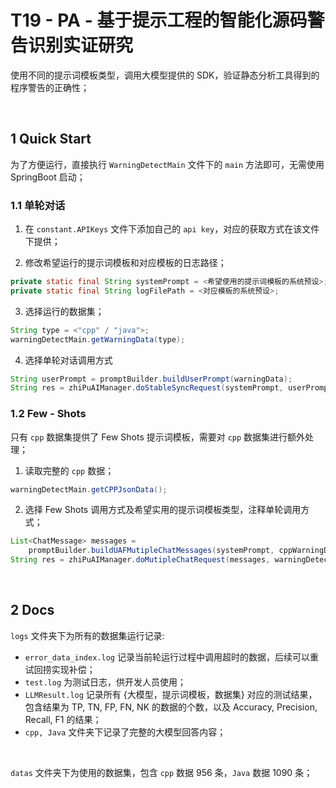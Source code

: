 # T19 - PA - 基于提示工程的智能化源码警告识别实证研究

使用不同的提示词模板类型，调用大模型提供的 SDK，验证静态分析工具得到的程序警告的正确性；

<br>

## 1 Quick Start

为了方便运行，直接执行 `WarningDetectMain` 文件下的 `main` 方法即可，无需使用 SpringBoot 启动；

### 1.1 单轮对话

1) 在 `constant.APIKeys` 文件下添加自己的 `api key`，对应的获取方式在该文件下提供；

2) 修改希望运行的提示词模板和对应模板的日志路径；

```java
private static final String systemPrompt = <希望使用的提示词模板的系统预设>;
private static final String logFilePath = <对应模板的系统预设>;
```

3) 选择运行的数据集；

```java
String type = <"cpp" / "java">;
warningDetectMain.getWarningData(type);
```

4) 选择单轮对话调用方式

```java
String userPrompt = promptBuilder.buildUserPrompt(warningData);
String res = zhiPuAIManager.doStableSyncRequest(systemPrompt, userPrompt, warningDetectMain.clientV4);
```

### 1.2 Few - Shots

只有 `cpp` 数据集提供了 Few Shots 提示词模板，需要对 `cpp` 数据集进行额外处理；

1) 读取完整的 `cpp` 数据；

```java
warningDetectMain.getCPPJsonData();
```

2) 选择 Few Shots 调用方式及希望实用的提示词模板类型，注释单轮调用方式；

```java
List<ChatMessage> messages = 
    promptBuilder.buildUAFMutipleChatMessages(systemPrompt, cppWarningDataDTO);
String res = zhiPuAIManager.doMutipleChatRequest(messages, warningDetectMain.clientV4);
```

</br>

## 2 Docs

`logs` 文件夹下为所有的数据集运行记录:

- `error_data_index.log` 记录当前轮运行过程中调用超时的数据，后续可以重试回捞实现补偿；
- `test.log` 为测试日志，供开发人员使用；
- `LLMResult.log` 记录所有 {大模型，提示词模板，数据集} 对应的测试结果，包含结果为 TP, TN, FP, FN, NK 的数据的个数，以及 Accuracy, Precision, Recall, F1 的结果；
- `cpp, Java` 文件夹下记录了完整的大模型回答内容；

</br>

`datas` 文件夹下为使用的数据集，包含 `cpp` 数据 956 条，`Java` 数据 1090 条；